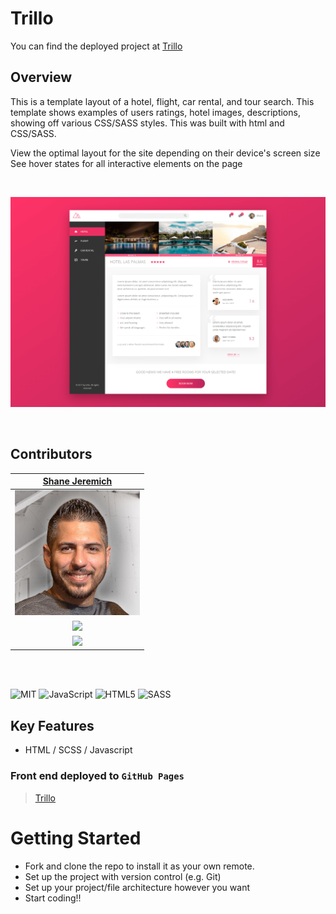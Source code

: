 # Trillo

You can find the deployed project at [Trillo](https://sjeremich23.github.io/Trillo/)

## Overview

This is a template layout of a hotel, flight, car rental, and tour search. This template shows examples of users ratings, hotel images, descriptions, showing off various CSS/SASS styles. This was built with html and CSS/SASS.

View the optimal layout for the site depending on their device's screen size
See hover states for all interactive elements on the page

<br>

![Landing Page](/img/trillo.png)

<br>

## Contributors

|                                        [Shane Jeremich](https://github.com/sjeremich23)                                        |
| :----------------------------------------------------------------------------------------------------------------------------: |
|                          [<img src="img/shane.png" width = "200" />](https://github.com/sjeremich23)                           |
|                    [<img src="https://github.com/favicon.ico" width="15"> ](https://github.com/sjeremich23)                    |
| [ <img src="https://static.licdn.com/sc/h/al2o9zrvru7aqj8e1x2rzsrca" width="15"> ](https://www.linkedin.com/in/shanejeremich/) |

<br>
<br>

![MIT](https://img.shields.io/packagist/l/doctrine/orm.svg)
![JavaScript](https://img.shields.io/badge/javascript-%23323330.svg?&logo=javascript&logoColor=%23F7DF1E)
![HTML5](https://img.shields.io/badge/html5-%23E34F26.svg?logo=html5&logoColor=white)
![SASS](https://img.shields.io/badge/SASS-hotpink.svg?&logo=SASS&logoColor=white)

## Key Features

- HTML / SCSS / Javascript

### Front end deployed to `GitHub Pages`

> [Trillo](https://sjeremich23.github.io/Trillo/)

# Getting Started

- Fork and clone the repo to install it as your own remote.
- Set up the project with version control (e.g. Git)
- Set up your project/file architecture however you want
- Start coding!!
